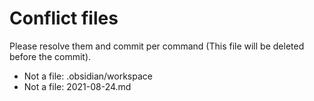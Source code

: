 # Conflict files
Please resolve them and commit per command (This file will be deleted before the commit).
- Not a file: .obsidian/workspace
- Not a file: 2021-08-24.md